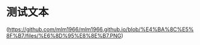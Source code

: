 # 测试文本


(https://github.com/mlm1966/mlm1966.github.io/blob/%E4%BA%8C%E5%8F%B7/files/%E6%8D%95%E8%8E%B7.PNG)
